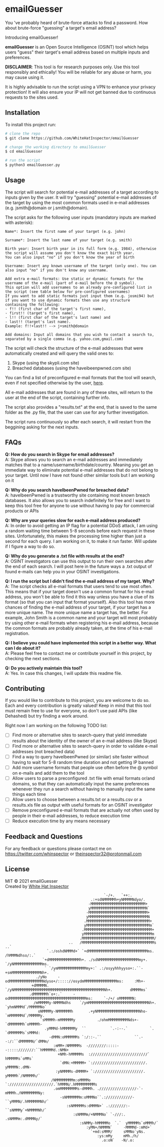 # emailGuesser
You 've probably heard of brute-force attacks to find a password. How about brute-force "guessing" a target's email address?

Introducing emailGuesser!

**emailGuesser** is an Open Source Intelligence (OSINT) tool which helps users "guess" their target's email address based on multiple inputs and preferences.

**DISCLAIMER**: This tool is for research purposes only.
Use this tool responsibly and ethically! You will be reliable for any abuse or harm, you may cause using it.

It is highly advisable to run the script using a VPN to enhance your privacy protection! It will also ensure your IP will not get banned due to continuous requests to the sites used.

## Installation
To install this project run: 

```bash
# clone the repo
$ git clone https://github.com/WhiteHatInspector/emailGuesser

# change the working directory to emailGuesser
$ cd emailGuesser

# run the script
$ python3 emailGuesser.py
```

## Usage
The script will search for potential e-mail addresses of a target according to inputs given by the user. It will try "guessing" potential e-mail addresses of the target by using the most common formats used in e-mail addresses (e.g. jsmith@domain or j.smith@domain).

The script asks for the following user inputs (mandatory inputs are marked with asterisk):
```
Name*: Insert the first name of your target (e.g. john)

Surname*: Insert the last name of your target (e.g. smith)

Birth year: Insert birth year in its full form (e.g. 1984), otherwise the script will assume you don't know the exact birth year. 
You can also input "no" if you don't know the year of birth

Username: Insert any known username of the target (only one). You can also input "no" if you don't know any username.

Add extra e-mail formats: Use static or dynamic formats for the username of the e-mail (part of e-mail before the @ symbol).
This option will add usernames to an already pre-configured list in the script (see table below for pre-configured usernames)
If you want to add static formats just input them (e.g. josmi94) but if you want to use dynamic formats then use any structure 
containing the following: 
- f!! (first char of the target's first name), 
- first!! (target's first name), 
- l!! (first char of the target's last name) and 
- last!! (target's last name).
Example: f!!+last!! --> j+smith@domain

Add domains: Input all domains that you wish to contact a search to, separated by a single comma (e.g. yahoo.com,gmail.com)
```
The script will check the structure of the e-mail addresses that were automatically created and will query the valid ones to:
1. Skype (using the skypli.com site)
2. Breached databases (using the haveibeenpwned.com site)

You can find a list of preconfigured e-mail formats that the tool will search, even if not specified otherwise by the user, [here](https://github.com/WhiteHatInspector/emailGuesser/blob/main/Preconfigured%20e-mail%20formats.md).

All e-mail addresses that are found in any of these sites, will return to the user at the end of the script, containing further info.

The script also provides a "results.txt" at the end, that is saved to the same folder as the .py file, that the user can use for any further investigation.

The script runs continuously so after each search, it will restart from the beggining asking for the next inputs.

## FAQs
**Q: How do you search in Skype for email addresses?** <br/>
A: Skype allows you to search an e-mail addresses and immediately matches that to a name/username/birthdate/country. Meaning you get an immediate way to eliminate
potential e-mail addresses that do not belong to your target. Until now I have not found other similar tools but I am working on it

**Q: Why do you search haveIbeenPwned for breached data?** <br/>
A: haveIbeenPwned is a trustworthy site containing most known breach databases. It also allows you to search indefinitely for free and I want to keep this tool
free for anyone to use without having to pay for commercial products or APIs

**Q: Why are your queries slow for each e-mail address produced?** <br/>
A: In order to avoid getting an IP flag for a potential DDoS attack, I am using a random waiting time between 5-8 seconds before each request in these sites.
Unfortunately, this makes the processing time higher than just a second for each query. I am working on it, to make it run faster. Will update if I figure a way to do so.

**Q: Why do you generate a .txt file with results at the end?** <br/>
A: OSINT investigators can use this output to run their own searches after the end of each search. I will post here in the future ways a .txt output of found e-mails can help you in your OSINT investigations.

**Q: I run the script but I didn't find the e-mail address of my target. Why?** <br/>
A: The script checks all e-mail formats that users tend to use most often. This means that if your target doesn't use a common format for his e-mail address, you won't be able to find it this way unless you have a clue of its format (so that you can input that format yourself). Also this tool has more chances of finding the e-mail address of your target, if your target has a more unique name. The more unique name a target has, the better. For example, John Smith is a common name and your target will most probably try using other e-mail formats when registering his e-mail address, because the common formats are probably already taken, at the time of his e-mail registration.

**Q: I believe you could have implemented this script in a better way. What can I do about it?** <br/>
A: Please feel free to contact me or contribute yourself in this project, by checking the next sections.

**Q: Do you actively maintain this tool?** <br/>
A: Yes. In case this changes, I will update this readme file.

## Contributing
If you would like to contribute to this project, you are welcome to do so. Each and every contribution is greatly valued! Keep in mind that this tool must remain
free to use for everyone, so don't use paid APIs (like Dehashed) but try finding a work around.

Right now I am working on the following TODO list:
- [ ] Find more or alternative sites to search-query that yield immediate results about the identity of the owner of an e-mail address (like Skype)
- [ ] Find more or alternative sites to search-query in order to validate e-mail addresses (not breached data)
- [ ] Find a way to query haveIbeenPwned (or similar) site faster without having to wait for 5-8 random time duration and not getting IP banned
- [ ] Add more username formats that people use often before the @ symbol on e-mails and add them to the tool
- [ ] Allow users to parse a preconfigured .txt file with email formats or/and domains, so that they can automatically input the same preferences whenever they run a search without having to manually input the same things each time
- [ ] Allow users to choose between a results.txt or a results.csv or a results.xls file as output with useful formats for an OSINT investigator
- [ ] Remove preconfigured e-mail formats that are actually not often used by people in their e-mail addresses, to reduce execution time
- [ ] Reduce execution time by any means necessary

## Feedback and Questions
For any feedback or questions please contact me on https://twitter.com/whinspector or theinspector32@protonmail.com

## License
MIT © 2021 emailGuesser <br/>
Created by [White Hat Inspector](https://twitter.com/whinspector)

                                                 `-/+.   `++:.                                      
                                           .:+sdNMMMMMh+yNMMMMNdyo/.                                
                                          -MMMMMMMMMMMMMMMMMMMMMMMMM+                               
                                          yMMMMMMMMMMMMMMMMMMMMMMMMMN`                              
                                         -MMMMMMMMMMMMMMMMMMMMMMMMMMM+                              
                                         yMMMMMMMMMMMMMMMMMMMMMMMMMMMN                              
                                        .MMMMMMMMMMMMMMMMMMMMMMMMMMMMM+                             
                                        yMMMMMMMMMMMMMMMMMMMMMMMMMMMMMm`                            
                                       .MMMMMMMMMMMMMMMMMMMMMMMMMMMMMMM+                            
                                       yMMMMMMMMMMMMMMMMMMMMMMMMMMMMMMMm                            
                                      .MMMMMMMMMMMMMMMMMMMMMMMMMMMMMMMMM/                           
                                 ..   /MMMMMMMMMMMMMMMMMMMMMMMMMMMMMMMMMs   ..`                     
                       `.:/oshdNMMMd+` `+dMMMMMMMMMMMMMMMMMMMMMMMMMMMms.  /hMMMNdhso/:.`            
                     `+dMMMMMMMMMMMMMMh+. ./sdNMMMMMMMMMMMMMMMMMMmy+. `/yNMMMMMMMMMMMMMms.          
                      ` `/ymMMMMMMMMMMMMMmy+:` .:/osyyhhhyyso+:.``-+smMMMMMMMMMMMMMNh+.  `          
                  ./yNo     -odMMMMMMMMMMMMMMMNdyso+/::::://osydmMMMMMMMMMMMMMMMms:     :Mh+-       
                +dMMMMN.       `/yNMMMMMMMMMMMMMMMMMMMMMMMMMMMMMMMMMMMMMMMMMNh+.        dMMMMms`    
               .dMMMMMMh`o+:.`     -odMMMMMMMMMMMMMMMMMMMMMMMMMMMMMMMMMMMms:     `-/+/ oMMMMMMN:    
                 /mMMMMMy-NMMMNdhs    `/ymMMMMMMMMMMMMMMMMMMMMMMMMMMMNh+.   `yhmNMMMd`/MMMMMNo`     
                   oNMMMMy-NMMMMMMh       .+yNMMMMMMMMMMMMMMMMMMMNho-      `mMMMMMMd`/MMMMMy.       
                    `sMMMMh-mMMMMMMy          ./ohmMMMMMMMMMNds+-         `dMMMMMMh`oMMMMh-         
                      .yMMMd-hMMMMMMy  ``           `.-:--.`          `. `dMMMMMMs`sMMMd:           
                        -dMMN:oMMMMMMs `:/::-.``               ``.--:/:``dMMMMMN/`dMMm/             
                          :mMM+:NMMMMMs  -////////:::::--:::::///////:``hMMMMMd.:NMN+               
                            +NMh-hMMMMMs  ://////////////////////////` hMMMMMs`oMMs`                
                             `dMN:+MMMMM+ `:////////////////////////. yMMMMN:.dMN-                  
                           :yNMMMMs-dMMMM+ `://////////////////////. yMMMMh`/NMMMMh/`               
                         /NMMMMMMMMm:oMMMMo `:////////////////////.`hMMMN/.hMMMMMMMMMs              
                          .omMMMMMMMMs-dMMMh. ./////////////////-`-mMMMh./NMMMMMMMNy:               
                             -sNMMMMMMm:oMMMNo``.:////////////-``yMMMN/.hMMMMMMNh/`                 
                                :sNMMMMMs:dMMMN+` .:///////:-``sNMMMy`+NMMMMNh/`                    
                                   :sNMMMm/+NMMMNo` `-///:. .sNMMMm:.dMMMNy/`                       
                                      :sNMMy-hMMMMMo  `.`  yMMMMMs`oMMMh/`                          
                                         :yMN+/NMMMN`     -MMMMd-:mMd+`                             
                                           `+md:sMMM/     sMMNo`yNs.                                
                                              :ys:mMy     mMh./h/                                   
                                                .o:oN`   -N/.o:                                     

